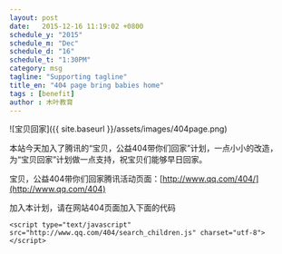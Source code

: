 ```yaml
---
layout: post
date:   2015-12-16 11:19:02 +0800
schedule_y: "2015"
schedule_m: "Dec"
schedule_d: "16"
schedule_t: "1:30PM"
category: msg
tagline: "Supporting tagline"
title_en: "404 page bring babies home"
tags : [benefit]
author : 木叶教育
---
```






![宝贝回家]({{ site.baseurl }}/assets/images/404page.png)

本站今天加入了腾讯的“宝贝，公益404带你们回家”计划，一点小小的改造，为“宝贝回家”计划做一点支持，祝宝贝们能够早日回家。

宝贝，公益404带你们回家腾讯活动页面：[http://www.qq.com/404/](http://www.qq.com/404)

加入本计划，请在网站404页面加入下面的代码

	<script type="text/javascript" src="http://www.qq.com/404/search_children.js" charset="utf-8"></script>

